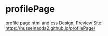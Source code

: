 # profilePage
profile page html and css Design,
Preview Site: https://husseinaoda2.github.io/profilePage/
